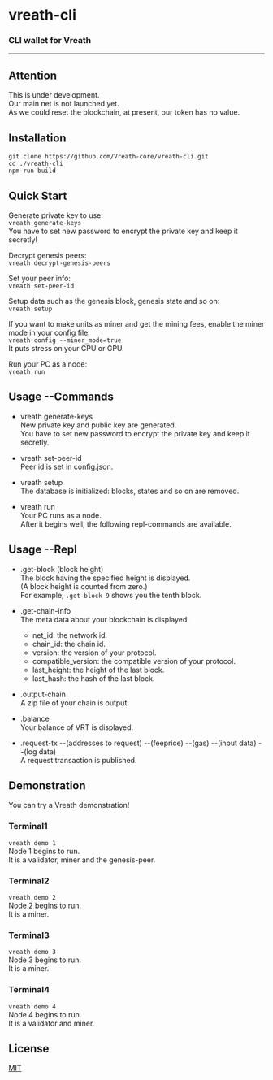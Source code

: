 # vreath-cli

### CLI wallet for Vreath
---

## Attention
This is under development.  
Our main net is not launched yet.  
As we could reset the blockchain, at present, our token has no value.

## Installation
`git clone https://github.com/Vreath-core/vreath-cli.git`  
`cd ./vreath-cli`  
`npm run build`  

## Quick Start
Generate private key to use:  
`vreath generate-keys`  
You have to set new password to encrypt the private key and keep it secretly!  

Decrypt genesis peers:  
`vreath decrypt-genesis-peers`  

Set your peer info:  
`vreath set-peer-id`  

Setup data such as the genesis block, genesis state and so on:  
`vreath setup`  

If you want to make units as miner and get the mining fees, enable the miner mode in your config file:  
`vreath config --miner_mode=true`  
It puts stress on your CPU or GPU.  

Run your PC as a node:  
`vreath run`  

## Usage --Commands
- vreath generate-keys  
New private key and public key are generated.  
You have to set new password to encrypt the private key and keep it secretly.  

- vreath set-peer-id  
Peer id is set in config.json.  

- vreath setup  
The database is initialized: blocks, states and so on are removed.  

- vreath run  
Your PC runs as a node.  
After it begins well, the following repl-commands are available.  

## Usage --Repl
- .get-block (block height)  
The block having the specified height is displayed.  
(A block height is counted from zero.)  
For example, `.get-block 9` shows you the tenth block.

- .get-chain-info  
The meta data about your blockchain is displayed.  

    - net_id: the network id.  
    - chain_id: the chain id.  
    - version: the version of your protocol.  
    - compatible_version: the compatible version of your protocol.  
    - last_height: the height of the last block.  
    - last_hash: the hash of the last block.  

- .output-chain  
A zip file of your chain is output.  

- .balance  
Your balance of VRT is displayed.  

- .request-tx --(addresses to request) --(feeprice) --(gas) --(input data) --(log data)  
A request transaction is published.  

## Demonstration
You can try a Vreath demonstration!  

### Terminal1
`vreath demo 1`  
Node 1 begins to run.  
It is a validator, miner and the genesis-peer.  

### Terminal2
`vreath demo 2`  
Node 2 begins to run.  
It is a miner.  

### Terminal3
`vreath demo 3`  
Node 3 begins to run.  
It is a miner.  

### Terminal4
`vreath demo 4`  
Node 4 begins to run.  
It is a validator and miner.  


## License
[MIT](https://github.com/Vreath-core/vreath-cli/blob/master/LICENSE)